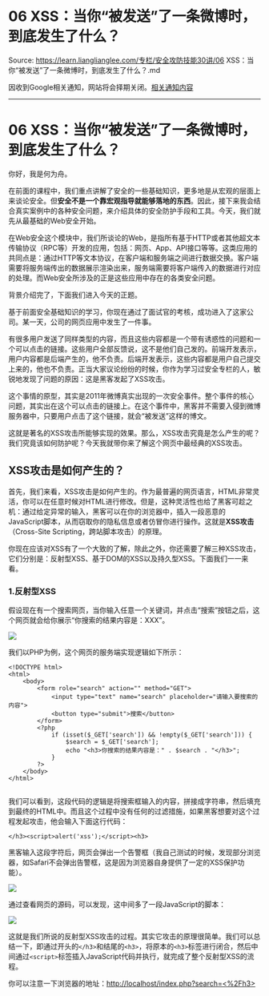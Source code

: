 # 06 XSS：当你“被发送”了一条微博时，到底发生了什么？ 

Source: https://learn.lianglianglee.com/专栏/安全攻防技能30讲/06 XSS：当你“被发送”了一条微博时，到底发生了什么？.md

因收到Google相关通知，网站将会择期关闭。[相关通知内容](https://lumendatabase.org/notices/44265620)

---

# 06 XSS：当你“被发送”了一条微博时，到底发生了什么？

你好，我是何为舟。

在前面的课程中，我们重点讲解了安全的一些基础知识，更多地是从宏观的层面上来谈论安全。但**安全不是一个靠宏观指导就能够落地的东西**。因此，接下来我会结合真实案例中的各种安全问题，来介绍具体的安全防护手段和工具。今天，我们就先从最基础的Web安全开始。

在Web安全这个模块中，我们所谈论的Web，是指所有基于HTTP或者其他超文本传输协议（RPC等）开发的应用，包括：网页、App、API接口等等。这类应用的共同点是：通过HTTP等文本协议，在客户端和服务端之间进行数据交换。客户端需要将服务端传出的数据展示渲染出来，服务端需要将客户端传入的数据进行对应的处理。而Web安全所涉及的正是这些应用中存在的各类安全问题。

背景介绍完了，下面我们进入今天的正题。

基于前面安全基础知识的学习，你现在通过了面试官的考核，成功进入了这家公司。某一天，公司的网页应用中发生了一件事。

有很多用户发送了同样类型的内容，而且这些内容都是一个带有诱惑性的问题和一个可以点击的链接。这些用户全部反馈说，这不是他们自己发的。前端开发表示，用户内容都是后端产生的，他不负责。后端开发表示，这些内容都是用户自己提交上来的，他也不负责。正当大家议论纷纷的时候，你作为学习过安全专栏的人，敏锐地发现了问题的原因：这是黑客发起了XSS攻击。

这个事情的原型，其实是2011年微博真实出现的一次安全事件。整个事件的核心问题，其实出在这个可以点击的链接上。在这个事件中，黑客并不需要入侵到微博服务器中，只要用户点击了这个链接，就会“被发送”这样的博文。

这就是著名的XSS攻击所能够实现的效果。那么，XSS攻击究竟是怎么产生的呢？我们究竟该如何防护呢？今天我就带你来了解这个网页中最经典的XSS攻击。

## XSS攻击是如何产生的？

首先，我们来看，XSS攻击是如何产生的。作为最普遍的网页语言，HTML非常灵活，你可以在任意时候对HTML进行修改。但是，这种灵活性也给了黑客可趁之机：通过给定异常的输入，黑客可以在你的浏览器中，插入一段恶意的JavaScript脚本，从而窃取你的隐私信息或者仿冒你进行操作。这就是**XSS攻击**（Cross-Site Scripting，跨站脚本攻击）的原理。

你现在应该对XSS有了一个大致的了解，除此之外，你还需要了解三种XSS攻击，它们分别是：反射型XSS、基于DOM的XSS以及持久型XSS。下面我们一一来看。

### 1.反射型XSS

假设现在有一个搜索网页，当你输入任意一个关键词，并点击“搜索”按钮之后，这个网页就会给你展示“你搜索的结果内容是：XXX”。

![](assets/8e85d643577a4e0894aa0fc97cbbf39e.jpg)

我们以PHP为例，这个网页的服务端实现逻辑如下所示：

```
<!DOCTYPE html>
<html>
	<body>
		<form role="search" action="" method="GET">
			<input type="text" name="search" placeholder="请输入要搜索的内容">
	        <button type="submit">搜索</button>
	    </form>
		<?php
			if (isset($_GET['search']) && !empty($_GET['search'])) {
				$search = $_GET['search'];
				echo "<h3>你搜索的结果内容是：" . $search . "</h3>";
			}
		?>
	</body>
</html>


```

我们可以看到，这段代码的逻辑是将搜索框输入的内容，拼接成字符串，然后填充到最终的HTML中。而且这个过程中没有任何的过滤措施，如果黑客想要对这个过程发起攻击，他会输入下面这行代码：

```
</h3><script>alert('xss');</script><h3>

```

黑客输入这段字符后，网页会弹出一个告警框（我自己测试的时候，发现部分浏览器，如Safari不会弹出告警框，这是因为浏览器自身提供了一定的XSS保护功能）。

![](assets/d90fe585b33a4887b21cc10ee95462b2.jpg)

通过查看网页的源码，可以发现，这中间多了一段JavaScript的脚本：

![](assets/29929e4ede974ca2aef9e64fccead6ce.jpg)

这就是我们所说的反射型XSS攻击的过程。其实它攻击的原理很简单。我们可以总结一下，即通过开头的`</h3>`和结尾的`<h3>`，将原本的`<h3>`标签进行闭合，然后中间通过`<script>`标签插入JavaScript代码并执行，就完成了整个反射型XSS的流程。

你可以注意一下浏览器的地址：[http://localhost/index.php?search=<%2Fh3>](http://localhost/index.php?search=</h3><script>alert('xss');</script><h3>)